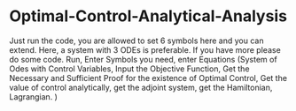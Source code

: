 # Optimal-Control-Analytical-Analysis
Just run the code, you are allowed to set 6 symbols here and you can extend. 
Here, a system with 3 ODEs is preferable. If you have more please do some code. 
Run, Enter Symbols you need, enter Equations (System of Odes with Control Variables, Input the Objective Function, Get the Necessary and Sufficient Proof for the existence of Optimal Control, Get the value of control analytically, get the adjoint system, get the Hamiltonian, Lagrangian.  )

